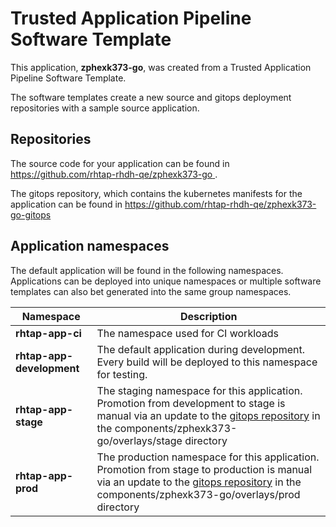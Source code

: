 # Trusted Application Pipeline Software Template

This application, **zphexk373-go**, was created from a Trusted Application Pipeline Software Template.

The software templates create a new source and gitops deployment repositories with a sample source application. 

## Repositories

The source code for your application can be found in [https://github.com/rhtap-rhdh-qe/zphexk373-go ](https://github.com/rhtap-rhdh-qe/zphexk373-go ).
 
The gitops repository, which contains the kubernetes manifests for the application can be found in 
[https://github.com/rhtap-rhdh-qe/zphexk373-go-gitops ](https://github.com/rhtap-rhdh-qe/zphexk373-go-gitops ) 

## Application namespaces 

The default application will be found in the following namespaces. Applications can be deployed into unique namespaces or multiple software templates can also bet generated into the same group namespaces.  

|  Namespace   |  Description   |  
| -------- | -------- |
| **rhtap-app-ci** | The namespace used for CI workloads |
| **rhtap-app-development** | The default application during development. Every build will be deployed to this namespace for testing. |
| **rhtap-app-stage** | The staging namespace for this application. Promotion from development to stage is manual via an update to the [gitops repository](https://github.com/rhtap-rhdh-qe/zphexk373-go-gitops ) in the components/zphexk373-go/overlays/stage directory |
| **rhtap-app-prod** | The production namespace for this application. Promotion from stage to production is manual via an update to the [gitops repository](https://github.com/rhtap-rhdh-qe/zphexk373-go-gitops ) in the components/zphexk373-go/overlays/prod directory |